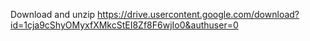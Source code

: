 Download and unzip https://drive.usercontent.google.com/download?id=1cja9cShyOMyxfXMkcStEI8Zf8F6wjIo0&authuser=0